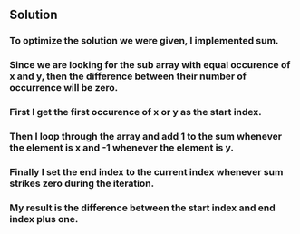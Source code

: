 ## Solution

### To optimize the solution we were given, I implemented sum.

### Since we are looking for the sub array with equal occurence of x and y, then the difference between their number of occurrence will be zero.

### First I get the first occurence of x or y as the start index.

### Then I loop through the array and add 1 to the sum whenever the element is x and -1 whenever the element is y.

### Finally I set the end index to the current index whenever sum strikes zero during the iteration.

### My result is the difference between the start index and end index plus one.
